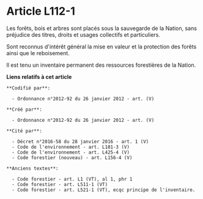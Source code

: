 # Article L112-1

Les forêts, bois et arbres sont placés sous la sauvegarde de la Nation, sans préjudice des titres, droits et usages
collectifs et particuliers.

Sont reconnus d'intérêt général la mise en valeur et la protection des forêts ainsi que le reboisement.

Il est tenu un inventaire permanent des ressources forestières de la Nation.

**Liens relatifs à cet article**

	**Codifié par**:

	  - Ordonnance n°2012-92 du 26 janvier 2012 - art. (V)

	**Créé par**:

	  - Ordonnance n°2012-92 du 26 janvier 2012 - art. (V)

	**Cité par**:

	  - Décret n°2016-58 du 28 janvier 2016 - art. 1 (V)
	  - Code de l'environnement - art. L181-3 (V)
	  - Code de l'environnement - art. L425-4 (V)
	  - Code forestier (nouveau) - art. L156-4 (V)

	**Anciens textes**:

	  - Code forestier - art. L1 (VT), al 1, phr 1
	  - Code forestier - art. L511-1 (VT)
	  - Code forestier - art. L521-1 (VT), ecqc principe de l'inventaire.
